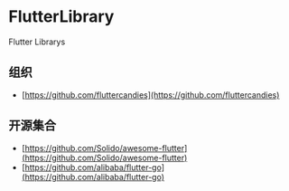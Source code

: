 # FlutterLibrary
Flutter Librarys

## 组织
* [https://github.com/fluttercandies](https://github.com/fluttercandies)


## 开源集合
* [https://github.com/Solido/awesome-flutter](https://github.com/Solido/awesome-flutter)
* [https://github.com/alibaba/flutter-go](https://github.com/alibaba/flutter-go)

